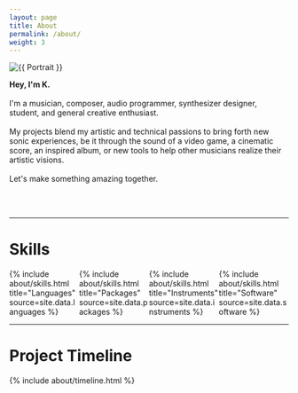 ```yaml
---
layout: page
title: About
permalink: /about/
weight: 3
---
```


<div class="row">
<div class="col">
    <!-- Fine Circle Responsive Image -->
    <div id="container" class="my-2">
      <div id="dummy"></div>
      <div id="element">
        <img src="{{ /docs/assets/images/site/231103-headshot-7-square.jpg }}" alt="{{ Portrait }}" class="circle-image wow animated zoomIn" data-wow-delay=".1s">
      </div>
    </div>
</div>

<div class="col">

<b>Hey, I'm K.</b><br><br>
I'm a musician, composer, audio programmer, synthesizer designer, student, and general creative enthusiast. <br><br>
My projects blend my artistic and technical passions to bring forth new sonic experiences, be it through the sound of a video game, a cinematic score, an inspired album, or new tools to help other musicians realize their artistic visions.<br><br>
Let's make something amazing together.

</div>
</div>
<br>
<br>
<hr>

# **Skills**

<div class="row">
<div class="container-fluid" style="display: grid; @media screen and (max-width:720px) {grid-template-columns: repeat(auto-fill, 50%);} grid-template-columns: repeat(auto-fill, 25%)">
<div class="col">
{% include about/skills.html title="Languages" source=site.data.languages %}
</div>
<div class="col">
{% include about/skills.html title="Packages" source=site.data.packages %}
</div>
<div class="col">
{% include about/skills.html title="Instruments" source=site.data.instruments %}
</div>
<div class="col">
{% include about/skills.html title="Software" source=site.data.software %}
</div>
</div>
</div>
<hr>

# **Project Timeline**
<div class="row">
{% include about/timeline.html %}
</div>
